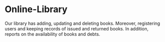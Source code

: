 # Online-Library
Our library has adding, updating and deleting books. Moreover, registering users and keeping records of issued and returned books. In addition, reports on the availability of books and debts.
